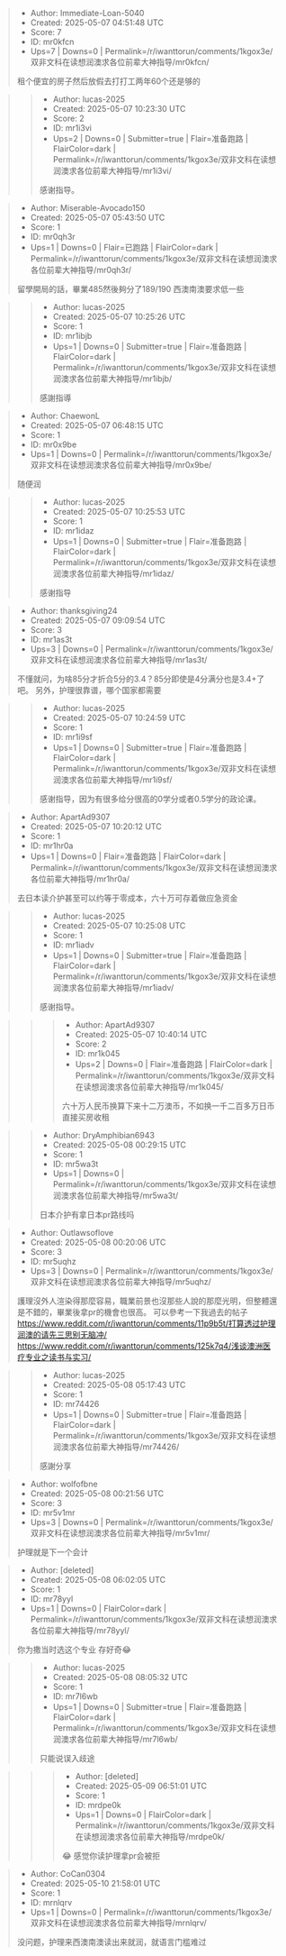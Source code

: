 > - Author: Immediate-Loan-5040
> - Created: 2025-05-07 04:51:48 UTC
> - Score: 7
> - ID: mr0kfcn
> - Ups=7 | Downs=0 | Permalink=/r/iwanttorun/comments/1kgox3e/双非文科在读想润澳求各位前辈大神指导/mr0kfcn/
>
> 租个便宜的房子然后放假去打打工两年60个还是够的

>> - Author: lucas-2025
>> - Created: 2025-05-07 10:23:30 UTC
>> - Score: 2
>> - ID: mr1i3vi
>> - Ups=2 | Downs=0 | Submitter=true | Flair=准备跑路 | FlairColor=dark | Permalink=/r/iwanttorun/comments/1kgox3e/双非文科在读想润澳求各位前辈大神指导/mr1i3vi/
>>
>> 感谢指导。

> - Author: Miserable-Avocado150
> - Created: 2025-05-07 05:43:50 UTC
> - Score: 1
> - ID: mr0qh3r
> - Ups=1 | Downs=0 | Flair=已跑路 | FlairColor=dark | Permalink=/r/iwanttorun/comments/1kgox3e/双非文科在读想润澳求各位前辈大神指导/mr0qh3r/
>
> 留學開局的話，畢業485然後夠分了189/190
> 西澳南澳要求低一些

>> - Author: lucas-2025
>> - Created: 2025-05-07 10:25:26 UTC
>> - Score: 1
>> - ID: mr1ibjb
>> - Ups=1 | Downs=0 | Submitter=true | Flair=准备跑路 | FlairColor=dark | Permalink=/r/iwanttorun/comments/1kgox3e/双非文科在读想润澳求各位前辈大神指导/mr1ibjb/
>>
>> 感謝指導

> - Author: ChaewonL
> - Created: 2025-05-07 06:48:15 UTC
> - Score: 1
> - ID: mr0x9be
> - Ups=1 | Downs=0 | Permalink=/r/iwanttorun/comments/1kgox3e/双非文科在读想润澳求各位前辈大神指导/mr0x9be/
>
> 随便润

>> - Author: lucas-2025
>> - Created: 2025-05-07 10:25:53 UTC
>> - Score: 1
>> - ID: mr1idaz
>> - Ups=1 | Downs=0 | Submitter=true | Flair=准备跑路 | FlairColor=dark | Permalink=/r/iwanttorun/comments/1kgox3e/双非文科在读想润澳求各位前辈大神指导/mr1idaz/
>>
>> 感谢指导

> - Author: thanksgiving24
> - Created: 2025-05-07 09:09:54 UTC
> - Score: 3
> - ID: mr1as3t
> - Ups=3 | Downs=0 | Permalink=/r/iwanttorun/comments/1kgox3e/双非文科在读想润澳求各位前辈大神指导/mr1as3t/
>
> 不懂就问，为啥85分才折合5分的3.4？85分即使是4分满分也是3.4+了吧。 另外，护理很靠谱，哪个国家都需要

>> - Author: lucas-2025
>> - Created: 2025-05-07 10:24:59 UTC
>> - Score: 1
>> - ID: mr1i9sf
>> - Ups=1 | Downs=0 | Submitter=true | Flair=准备跑路 | FlairColor=dark | Permalink=/r/iwanttorun/comments/1kgox3e/双非文科在读想润澳求各位前辈大神指导/mr1i9sf/
>>
>> 感谢指导，因为有很多给分很高的0学分或者0.5学分的政论课。

> - Author: ApartAd9307
> - Created: 2025-05-07 10:20:12 UTC
> - Score: 1
> - ID: mr1hr0a
> - Ups=1 | Downs=0 | Flair=准备跑路 | FlairColor=dark | Permalink=/r/iwanttorun/comments/1kgox3e/双非文科在读想润澳求各位前辈大神指导/mr1hr0a/
>
> 去日本读介护甚至可以约等于零成本，六十万可存着做应急资金

>> - Author: lucas-2025
>> - Created: 2025-05-07 10:25:08 UTC
>> - Score: 1
>> - ID: mr1iadv
>> - Ups=1 | Downs=0 | Submitter=true | Flair=准备跑路 | FlairColor=dark | Permalink=/r/iwanttorun/comments/1kgox3e/双非文科在读想润澳求各位前辈大神指导/mr1iadv/
>>
>> 感谢指导。

>>> - Author: ApartAd9307
>>> - Created: 2025-05-07 10:40:14 UTC
>>> - Score: 2
>>> - ID: mr1k045
>>> - Ups=2 | Downs=0 | Flair=准备跑路 | FlairColor=dark | Permalink=/r/iwanttorun/comments/1kgox3e/双非文科在读想润澳求各位前辈大神指导/mr1k045/
>>>
>>> 六十万人民币换算下来十二万澳币，不如换一千二百多万日币直接买房收租

>> - Author: DryAmphibian6943
>> - Created: 2025-05-08 00:29:15 UTC
>> - Score: 1
>> - ID: mr5wa3t
>> - Ups=1 | Downs=0 | Permalink=/r/iwanttorun/comments/1kgox3e/双非文科在读想润澳求各位前辈大神指导/mr5wa3t/
>>
>> 日本介护有拿日本pr路线吗

> - Author: Outlawsoflove
> - Created: 2025-05-08 00:20:06 UTC
> - Score: 3
> - ID: mr5uqhz
> - Ups=3 | Downs=0 | Permalink=/r/iwanttorun/comments/1kgox3e/双非文科在读想润澳求各位前辈大神指导/mr5uqhz/
>
> 護理沒外人渲染得那麼容易，職業前景也沒那些人說的那麼光明，但整體還是不錯的，畢業後拿pr的機會也很高。
> 可以參考一下我過去的帖子
> https://www.reddit.com/r/iwanttorun/comments/11p9b5t/打算透过护理润澳的请先三思别无脑冲/
> https://www.reddit.com/r/iwanttorun/comments/125k7q4/浅谈澳洲医疗专业之读书与实习/

>> - Author: lucas-2025
>> - Created: 2025-05-08 05:17:43 UTC
>> - Score: 1
>> - ID: mr74426
>> - Ups=1 | Downs=0 | Submitter=true | Flair=准备跑路 | FlairColor=dark | Permalink=/r/iwanttorun/comments/1kgox3e/双非文科在读想润澳求各位前辈大神指导/mr74426/
>>
>> 感謝分享

> - Author: wolfofbne
> - Created: 2025-05-08 00:21:56 UTC
> - Score: 3
> - ID: mr5v1mr
> - Ups=3 | Downs=0 | Permalink=/r/iwanttorun/comments/1kgox3e/双非文科在读想润澳求各位前辈大神指导/mr5v1mr/
>
> 护理就是下一个会计

> - Author: [deleted]
> - Created: 2025-05-08 06:02:05 UTC
> - Score: 1
> - ID: mr78yyl
> - Ups=1 | Downs=0 | FlairColor=dark | Permalink=/r/iwanttorun/comments/1kgox3e/双非文科在读想润澳求各位前辈大神指导/mr78yyl/
>
> 你为撒当时选这个专业 存好奇😂

>> - Author: lucas-2025
>> - Created: 2025-05-08 08:05:32 UTC
>> - Score: 1
>> - ID: mr7l6wb
>> - Ups=1 | Downs=0 | Submitter=true | Flair=准备跑路 | FlairColor=dark | Permalink=/r/iwanttorun/comments/1kgox3e/双非文科在读想润澳求各位前辈大神指导/mr7l6wb/
>>
>> 只能说误入歧途

>>> - Author: [deleted]
>>> - Created: 2025-05-09 06:51:01 UTC
>>> - Score: 1
>>> - ID: mrdpe0k
>>> - Ups=1 | Downs=0 | FlairColor=dark | Permalink=/r/iwanttorun/comments/1kgox3e/双非文科在读想润澳求各位前辈大神指导/mrdpe0k/
>>>
>>> 😂 感觉你读护理拿pr会被拒

> - Author: CoCan0304
> - Created: 2025-05-10 21:58:01 UTC
> - Score: 1
> - ID: mrnlqrv
> - Ups=1 | Downs=0 | Permalink=/r/iwanttorun/comments/1kgox3e/双非文科在读想润澳求各位前辈大神指导/mrnlqrv/
>
> 没问题，护理来西澳南澳读出来就润，就语言门槛难过
